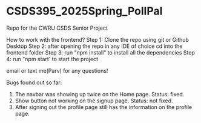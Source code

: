 # CSDS395_2025Spring_PollPal
Repo for the CWRU CSDS Senior Project

How to work with the frontend?
Step 1: Clone the repo using git or Github Desktop
Step 2: after opening the repo in any IDE of choice cd into the frontend folder
Step 3: run "npm install" to install all the dependencies
Step 4: run "npm start' to start the project

email or text me(Parv) for any questions!

Bugs found out so far:
 1. The navbar was showing up twice on the Home page. Status: fixed.
 2. Show button not working on the signup page. Status: not fixed.
 3. After signing out the profile page still has the information on the profile page.

